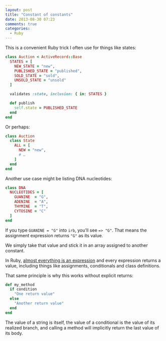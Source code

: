 ```yaml
---
layout: post
title: "Constant of constants"
date: 2013-08-30 07:23
comments: true
categories:
  - Ruby
---
```


This is a convenient Ruby trick I often use for things like states:

``` ruby
class Auction < ActiveRecord::Base
  STATES = [
    NEW_STATE = "new",
    PUBLISHED_STATE = "published",
    SOLD_STATE = "sold",
    UNSOLD_STATE = "unsold"
  ]

  validates :state, inclusion: { in: STATES }

  def publish
    self.state = PUBLISHED_STATE
  end
end
```

Or perhaps:

``` ruby
class Auction
  class State
    ALL = [
      NEW = "new",
      # …
    ]
  end
end
```

Another use case might be listing DNA nucleotides:

``` ruby
class DNA
  NUCLEOTIDES = [
    GUANINE  = "G",
    ADENINE  = "A",
    THYMINE  = "T",
    CYTOSINE = "C"
  ]
end
```

If you type `GUANINE = "G"` into `irb`, you'll see `=> "G"`. That means the assignment expression returns `"G"` as its value.

We simply take that value and stick it in an array assigned to another constant.

In Ruby, [almost everything is an expression](http://phrogz.net/programmingruby/tut_expressions.html) and every expression returns a value, including things like assignments, conditionals and class definitions.

That same principle is why this works without explicit returns:

``` ruby
def my_method
  if condition
    "One return value"
  else
    "Another return value"
  end
end
```

The value of a string is itself, the value of a conditional is the value of its realized branch, and calling a method will implicitly return the last value of its body.
